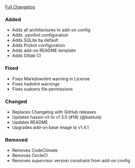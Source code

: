 [Full Changelog][changelog]

### Added

- Adds all architectures to add-on config
- Adds .yamllint configuration
- Adds SQLite by default
- Adds Probot configuration
- Adds add-on README template
- Adds Gitlab CI

### Fixed

- Fixes Markdownlint warning in License
- Fixes hadolint warnings
- Fixes sudoers file permissions

### Changed

- Replaces Changelog with GitHub releases
- Updates hassio-cli to v1.3.0 (#18) (@bastula)
- Updates README
- Upgrades add-on base image to v1.4.1

### Removed

- Removes CodeClimate
- Removes CircleCI
- Removes supervisor version constraint from add-on config

[changelog]: https://github.com/hassio-addons/addon-ssh/compare/v2.3.0...v2.4.0